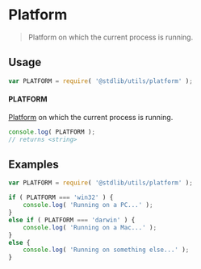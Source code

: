 Platform
===

> Platform on which the current process is running.


<!-- <usage> -->

## Usage

``` javascript
var PLATFORM = require( '@stdlib/utils/platform' );
```

#### PLATFORM

[Platform][process-platform] on which the current process is running.

``` javascript
console.log( PLATFORM );
// returns <string>
```

<!-- </usage> -->


<!-- <examples> -->

## Examples

``` javascript
var PLATFORM = require( '@stdlib/utils/platform' );

if ( PLATFORM === 'win32' ) {
    console.log( 'Running on a PC...' );
}
else if ( PLATFORM === 'darwin' ) {
    console.log( 'Running on a Mac...' );
}
else {
    console.log( 'Running on something else...' );
}
```

<!-- </examples> -->


<!-- <links> -->

[process-platform]: https://nodejs.org/api/process.html#process_process_platform

<!-- </links> -->
